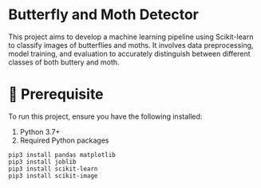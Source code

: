# Butterfly and Moth Detector
This project aims to develop a machine learning pipeline using Scikit-learn to classify images of butterflies and moths. It involves data preprocessing, model training, and evaluation to accurately distinguish between different classes of both buttery and moth.

# 🔧 Prerequisite
To run this project, ensure you have the following installed:
  1. Python 3.7+
  2. Required Python packages
     
    pip3 install pandas matplotlib 
    pip3 install joblib 
    pip3 install scikit-learn 
    pip3 install scikit-image 


